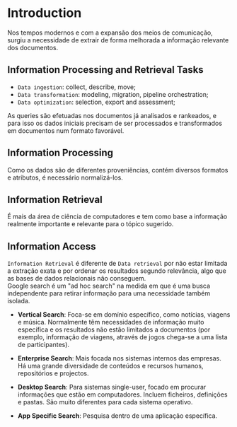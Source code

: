 # Introduction

Nos tempos modernos e com a expansão dos meios de comunicação, surgiu a necessidade de extrair de forma melhorada a informação relevante dos documentos. 

## Information Processing and Retrieval Tasks

- `Data ingestion`: collect, describe, move;
- `Data transformation`: modeling, migration, pipeline orchestration;
- `Data optimization`: selection, export and assessment;

As queries são efetuadas nos documentos já analisados e rankeados, e para isso os dados iniciais precisam de ser processados e transformados em documentos num formato favorável.

## Information Processing

Como os dados são de diferentes proveniências, contém diversos formatos e atributos, é necessário normalizá-los. 

## Information Retrieval

É mais da área de ciência de computadores e tem como base a informação realmente importante e relevante para o tópico sugerido. 

## Information Access

`Information Retrieval` é diferente de `Data retrieval` por não estar limitada a extração exata e por ordenar os resultados segundo relevância, algo que as bases de dados relacionais não conseguem. <br>
Google search é um "ad hoc search" na medida em que é uma busca independente para retirar informação para uma necessidade também isolada.

- **Vertical Search**: Foca-se em domínio específico, como notícias, viagens e música. Normalmente têm necessidades de informação muito específica e os resultados não estão limitados a documentos (por exemplo, informação de viagens, através de jogos chega-se a uma lista de participantes).

- **Enterprise Search**: Mais focada nos sistemas internos das empresas. Há uma grande diversidade de conteúdos e recursos humanos, repositórios e projectos.

- **Desktop Search**: Para sistemas single-user, focado em procurar informações que estão em computadores. Incluem ficheiros, definições e pastas. São muito diferentes para cada sistema operativo.

- **App Specific Search**: Pesquisa dentro de uma aplicação específica.